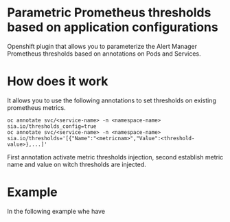 # Parametric Prometheus thresholds based on application configurations
Openshift plugin that allows you to parameterize the Alert Manager Prometheus thresholds based on annotations on Pods and Services.
# How does it work
It allows you to use the following annotations to set thresholds on existing prometheus metrics.

	oc annotate svc/<service-name> -n <namespace-name> sia.io/thresholds_config=true
	oc annotate svc/<service-name> -n <namespace-name> sia.io/thresholds='[{"Name":"<metricnam>","Value":<threshold-value>},...]'

First annotation activate metric thresholds injection, second establish metric name and value on witch thresholds are injected.

# Example
In the following example whe have 
